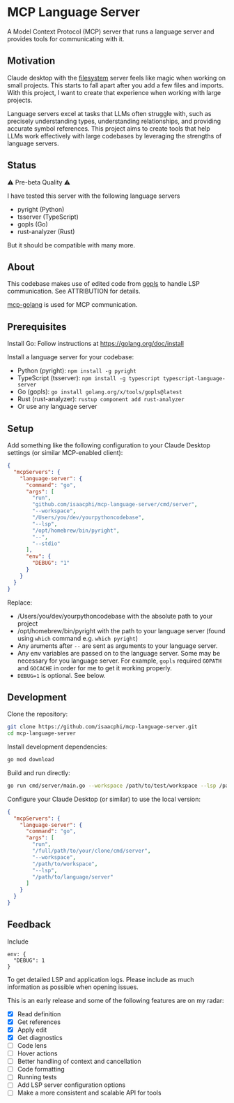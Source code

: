 # MCP Language Server

A Model Context Protocol (MCP) server that runs a language server and provides tools for communicating with it.

## Motivation
Claude desktop with the [filesystem](https://github.com/modelcontextprotocol/servers/tree/main/src/filesystem) server feels like magic when working on small projects. This starts to fall apart after you add a few files and imports. With this project, I want to create that experience when working with large projects.

Language servers excel at tasks that LLMs often struggle with, such as precisely understanding types, understanding relationships, and providing accurate symbol references. This project aims to create tools that help LLMs work effectively with large codebases by leveraging the strengths of language servers.

## Status
⚠️ Pre-beta Quality ⚠️

I have tested this server with the following language servers

- pyright (Python)
- tsserver (TypeScript)
- gopls (Go)
- rust-analyzer (Rust)

But it should be compatible with many more.

## About
This codebase makes use of edited code from [gopls](https://go.googlesource.com/tools/+/refs/heads/master/gopls/internal/protocol) to handle LSP communication. See ATTRIBUTION for details.

[mcp-golang](https://github.com/metoro-io/mcp-golang) is used for MCP communication.

## Prerequisites
Install Go: Follow instructions at https://golang.org/doc/install

Install a language server for your codebase:

- Python (pyright): `npm install -g pyright`
- TypeScript (tsserver): `npm install -g typescript typescript-language-server`
- Go (gopls): `go install golang.org/x/tools/gopls@latest`
- Rust (rust-analyzer): `rustup component add rust-analyzer`
- Or use any language server

## Setup
Add something like the following configuration to your Claude Desktop settings (or similar MCP-enabled client):

```json
{
  "mcpServers": {
    "language-server": {
      "command": "go",
      "args": [
        "run",
        "github.com/isaacphi/mcp-language-server/cmd/server",
        "--workspace",
        "/Users/you/dev/yourpythoncodebase",
        "--lsp",
        "/opt/homebrew/bin/pyright",
        "--",
        "--stdio"
      ],
      "env": {
        "DEBUG": "1"
      }
    }
  }
}
```

Replace:

- /Users/you/dev/yourpythoncodebase with the absolute path to your project
- /opt/homebrew/bin/pyright with the path to your language server (found using `which` command e.g. `which pyright`)
- Any aruments after `--` are sent as arguments to your language server.
- Any env variables are passed on to the language server. Some may be necessary for you language server. For example, `gopls` required `GOPATH` and `GOCACHE` in order for me to get it working properly.
- `DEBUG=1` is optional. See below.

## Development
Clone the repository:

```bash
git clone https://github.com/isaacphi/mcp-language-server.git
cd mcp-language-server
```

Install development dependencies:

```bash
go mod download
```

Build and run directly:

```bash
go run cmd/server/main.go --workspace /path/to/test/workspace --lsp /path/to/language/server
```

Configure your Claude Desktop (or similar) to use the local version:

```json
{
  "mcpServers": {
    "language-server": {
      "command": "go",
      "args": [
        "run",
        "/full/path/to/your/clone/cmd/server",
        "--workspace",
        "/path/to/workspace",
        "--lsp",
        "/path/to/language/server"
      ]
    }
  }
}
```

## Feedback

Include
```
env: {
  "DEBUG": 1
}
```
To get detailed LSP and application logs. Please include as much information as possible when opening issues.

This is an early release and some of the following features are on my radar:
- [x] Read definition
- [x] Get references
- [x] Apply edit
- [x] Get diagnostics
- [ ] Code lens
- [ ] Hover actions
- [ ] Better handling of context and cancellation
- [ ] Code formatting
- [ ] Running tests
- [ ] Add LSP server configuration options
- [ ] Make a more consistent and scalable API for tools
